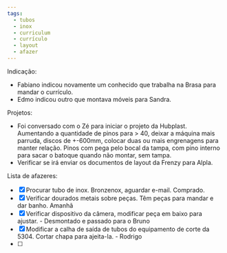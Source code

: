 ```yaml
---
tags:
  - tubos
  - inox
  - curriculum
  - currículo
  - layout
  - afazer
---
```

Indicação:
 - Fabiano indicou novamente um conhecido que trabalha na Brasa para mandar o currículo.
 - Edmo indicou outro que montava móveis para Sandra.

Projetos:
 - Foi conversado com o Zé para iniciar o projeto da Hubplast. Aumentando a quantidade de pinos para > 40, deixar a máquina mais parruda, discos de +-600mm, colocar duas ou mais engrenagens para manter relação. Pinos com pega pelo bocal da tampa, com pino interno para sacar o batoque quando não montar, sem tampa.
 - Verificar se irá enviar os documentos de layout da Frenzy para Alpla.

Lista de afazeres:
 - [x] Procurar tubo de inox. Bronzenox, aguardar e-mail. Comprado.
 - [x] Verificar dourados metais sobre peças. Têm peças para mandar e dar banho. Amanhã
 - [x] Verificar dispositivo da câmera, modificar peça em baixo para ajustar. - Desmontado e passado para o Bruno
 - [x] Modificar a calha de saída de tubos do equipamento de corte da 5304. Cortar chapa para ajeita-la. - Rodrigo
 - [ ] 